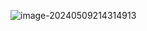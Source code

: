 ![image-20240509214314913](../../../../../AppData/Roaming/Typora/typora-user-images/image-20240509214314913.png)